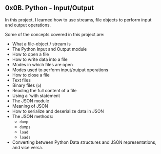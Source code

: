 ## 0x0B. Python - Input/Output

In this project, I learned how to use streams, file objects to perform input and output operations.

Some of the concepts covered in this project are:
- What a file-object / stream is
- The Python Input and Output module
- How to open a file
- How to write data into a file
- Modes in which files are open
- Modes used to perform input/output operations
- How to close a file
- Text files
- Binary files (`b`)
- Reading the full content of a file
- Using a `with	 statement
- The JSON module
- Meaning of JSON
- How to serialize and deserialize data in JSON
- The JSON methods:
	- `dump`
	- `dumps`
	- `load`
	- `loads`
- Converting between Python Data structures and JSON representations, and vice versa.
